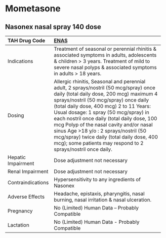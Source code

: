 # Mometasone

## Nasonex nasal spray 140 dose

| TAH Drug Code      | [ENAS](https://www.tahsda.org.tw/drugs/hissearch.php?drug_code=ENAS)                                                                                                                                                                                                                                                                                                                                                                                                                                           |
|:-------------------|:---------------------------------------------------------------------------------------------------------------------------------------------------------------------------------------------------------------------------------------------------------------------------------------------------------------------------------------------------------------------------------------------------------------------------------------------------------------------------------------------------------------|
| Indications        | Treatment of seasonal or perennial rhinitis & associated symptoms in adults, adolescents & children > 3 years. Treatment of mild to severe nasal polyps & associated symptoms in adults > 18 years.                                                                                                                                                                                                                                                                                                            |
| Dosing             | Allergic rhinitis, Seasonal and perennial adult, 2 sprays/nostril (50 mcg/spray) once daily (total daily dose, 200 mcg) maximum 4 sprays/nostril (50 mcg/spray) once daily (total daily dose, 400 mcg) 2 to 11 Years: Usual dosage: 1 spray (50 mcg/spray) in each nostril once daily (total daily dose, 100 mcg Polyp of the nasal cavity and/or nasal sinus Age >18 y/o : 2 sprays/nostril (50 mcg/spray) twice daily (total daily dose, 400 mcg); some patients may respond to 2 sprays/nostril once daily. |
| Hepatic Impairment | Dose adjustment not necessary                                                                                                                                                                                                                                                                                                                                                                                                                                                                                  |
| Renal Impairment   | Dose adjustment not necessary                                                                                                                                                                                                                                                                                                                                                                                                                                                                                  |
| Contraindications  | Hypersensitivity to any ingredients of Nasonex                                                                                                                                                                                                                                                                                                                                                                                                                                                                 |
| Adverse Effects    | Headache, epistaxis, pharyngitis, nasal burning, nasal irritation & nasal ulceration.                                                                                                                                                                                                                                                                                                                                                                                                                          |
| Pregnancy          | No (Limited) Human Data – Probably Compatible                                                                                                                                                                                                                                                                                                                                                                                                                                                                  |
| Lactation          | No (Limited) Human Data - Probably Compatible                                                                                                                                                                                                                                                                                                                                                                                                                                                                  |


